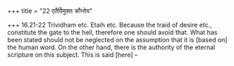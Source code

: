 +++
title = "22 एतैर्विमुक्तः कौन्तेय"

+++
16.21-22 Trividham etc. Etaih etc. Because the traid of desire etc.,
constitute the gate to the hell, therefore one should avoid that. What
has been stated should not be neglected on the assumption that it is
\[based on\] the human word. On the other hand, there is the authority
of the eternal scripture on this subject. This is said \[here\] –

